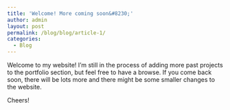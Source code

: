 ```yaml
---
title: 'Welcome! More coming soon&#8230;'
author: admin
layout: post
permalink: /blog/blog/article-1/
categories:
  - Blog
---
```

Welcome to my website! I&#8217;m still in the process of adding more past projects to the portfolio section, but feel free to have a browse. If you come back soon, there will be lots more and there might be some smaller changes to the website.

Cheers!